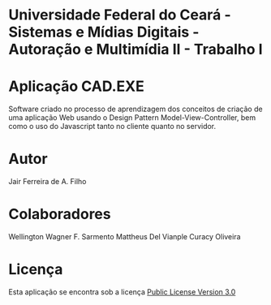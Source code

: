 # Universidade Federal do Ceará - Sistemas e Mídias Digitais - Autoração e Multimídia II - Trabalho I
# Aplicação CAD.EXE

Software criado no processo de aprendizagem dos conceitos de criação de uma aplicação Web usando o Design Pattern Model-View-Controller, bem como o uso do Javascript tanto no cliente quanto no servidor.

# Autor

Jair Ferreira de A. Filho

# Colaboradores

Wellington Wagner F. Sarmento
Mattheus Del Vianple Curacy Oliveira

# Licença

Esta aplicação se encontra sob a licença [Public License Version 3.0](https://github.com/estigiox/Trab-I-AMII/blob/main/LICENSE)
